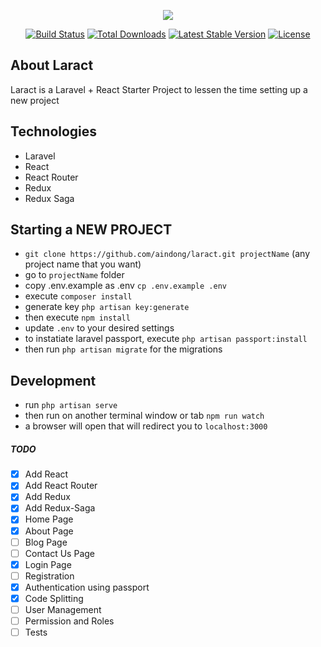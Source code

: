 <p align="center"><img src="https://laravel.com/assets/img/components/logo-laravel.svg"></p>

<p align="center">
<a href="https://travis-ci.org/laravel/framework"><img src="https://travis-ci.org/laravel/framework.svg" alt="Build Status"></a>
<a href="https://packagist.org/packages/laravel/framework"><img src="https://poser.pugx.org/laravel/framework/d/total.svg" alt="Total Downloads"></a>
<a href="https://packagist.org/packages/laravel/framework"><img src="https://poser.pugx.org/laravel/framework/v/stable.svg" alt="Latest Stable Version"></a>
<a href="https://packagist.org/packages/laravel/framework"><img src="https://poser.pugx.org/laravel/framework/license.svg" alt="License"></a>
</p>

## About Laract

Laract is a Laravel + React Starter Project to lessen the time setting up a new project

## Technologies
- Laravel
- React
- React Router
- Redux
- Redux Saga

## Starting a NEW PROJECT
- `git clone https://github.com/aindong/laract.git projectName` (any project name that you want)
- go to `projectName` folder
- copy .env.example as .env `cp .env.example .env`
- execute `composer install`
- generate key `php artisan key:generate`
- then execute `npm install`
- update `.env` to your desired settings
- to instatiate laravel passport, execute `php artisan passport:install`
- then run `php artisan migrate` for the migrations

## Development
- run `php artisan serve`
- then run on another terminal window or tab `npm run watch`
- a browser will open that will redirect you to `localhost:3000`

##### TODO
- [x] Add React
- [x] Add React Router
- [x] Add Redux
- [x] Add Redux-Saga
- [x] Home Page
- [x] About Page
- [ ] Blog Page
- [ ] Contact Us Page
- [x] Login Page
- [ ] Registration
- [x] Authentication using passport
- [x] Code Splitting
- [ ] User Management
- [ ] Permission and Roles
- [ ] Tests
